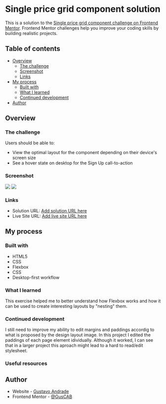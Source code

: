 # Single price grid component solution

This is a solution to the [Single price grid component challenge on Frontend Mentor](https://www.frontendmentor.io/challenges/single-price-grid-component-5ce41129d0ff452fec5abbbc). Frontend Mentor challenges help you improve your coding skills by building realistic projects. 

## Table of contents

- [Overview](#overview)
  - [The challenge](#the-challenge)
  - [Screenshot](#screenshot)
  - [Links](#links)
- [My process](#my-process)
  - [Built with](#built-with)
  - [What I learned](#what-i-learned)
  - [Continued development](#continued-development)
- [Author](#author)

## Overview

### The challenge

Users should be able to:

- View the optimal layout for the component depending on their device's screen size
- See a hover state on desktop for the Sign Up call-to-action

### Screenshot

![](.images/screenshot1.png)
![](.images/screenshot2.png)

### Links

- Solution URL: [Add solution URL here](https://your-solution-url.com)
- Live Site URL: [Add live site URL here](https://your-live-site-url.com)

## My process

### Built with

- HTML5 
- CSS  
- Flexbox
- CSS 
- Desktop-first workflow

### What I learned

This exercise helped me to better understand how Flexbox works and how it can be used to create interesting layouts by "nesting" them.

### Continued development

I still need to improve my ability to edit margins and paddings accordig to what is proposed by the design layout image.
In this project I edited the paddings of each page element idividually. Although it worked, I can see that in a larger project this aproach might lead to a hard to read/edit stylesheet.

### Useful resources

## Author

- Website - [Gustavo Andrade](https://github.com/GusCAB/)
- Frontend Mentor - [@GusCAB](https://www.frontendmentor.io/profile/GusCAB)




